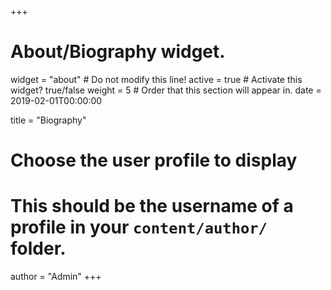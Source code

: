 +++
# About/Biography widget.
widget = "about"  # Do not modify this line!
active = true  # Activate this widget? true/false
weight = 5  # Order that this section will appear in.
date = 2019-02-01T00:00:00

title = "Biography"

# Choose the user profile to display
# This should be the username of a profile in your `content/author/` folder.
author = "Admin"
+++
